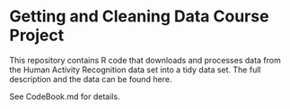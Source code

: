 Getting and Cleaning Data Course Project
========================================

This repository contains R code that downloads and processes data from the Human Activity Recognition data set into a tidy data set. The full description and the data can be found here.

See CodeBook.md for details.
